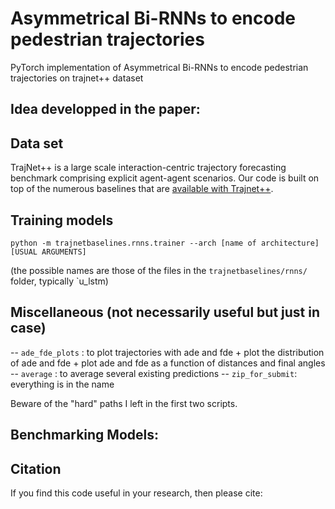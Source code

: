 # Asymmetrical Bi-RNNs to encode pedestrian trajectories
PyTorch implementation of Asymmetrical Bi-RNNs to encode pedestrian trajectories on trajnet++ dataset


## Idea developped in the paper:






## Data set


TrajNet++ is a large scale interaction-centric trajectory forecasting benchmark comprising explicit agent-agent scenarios. Our code is built on top of the numerous baselines that are [available with Trajnet++](https://github.com/vita-epfl/trajnetplusplusbaselines).


## Training models

`python -m trajnetbaselines.rnns.trainer --arch [name of architecture] [USUAL ARGUMENTS]`

(the possible names are those of the files in the `trajnetbaselines/rnns/` folder, typically `u_lstm)


## Miscellaneous (not necessarily useful but just in case)

-- `ade_fde_plots` : to plot trajectories with ade and fde + plot the distribution of ade and fde + plot ade and fde as a function of distances and final angles
-- `average` : to average several existing predictions
-- `zip_for_submit`: everything is in the name

Beware of the "hard" paths I left in the first two scripts.


## Benchmarking Models:


## Citation

If you find this code useful in your research, then please cite:
